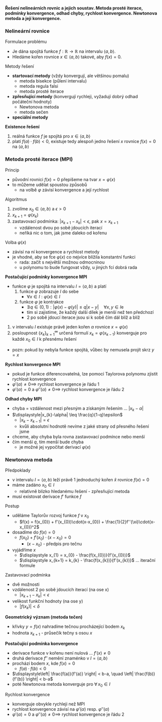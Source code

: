 **Řešení nelineárních rovnic a jejich soustav. Metoda prosté iterace, podmínky konvergence, odhad chyby, rychlost konvergence. Newtonova metoda a její konvergence.**

### Nelineární rovnice

Formulace problému
- Je dána spojitá funkce $f: \mathbb{R} \to \mathbb{R}$ na intervalu $\langle a,b \rangle$.
- Hledáme kořen rovnice $x \in \langle a,b\rangle$ takové, aby $f(x) = 0$.

Metody řešení
- **startovací metody** (vždy konvergují, ale většinou pomalu)
	- metoda bisekce (půlení intervalu)
	- metoda regula falsi
	- metoda prosté iterace
- **zpřesňující metody** (konvergují rychleji, vyžadují dobrý odhad počáteční hodnoty)
	- Newtonova metoda
	- metoda sečen
- **speciální metody**

**Existence řešení**
1. reálná funkce $f$ je spojitá pro $x \in \langle a,b\rangle$
2. platí $f(a) \cdot f(b) < 0$, existuje tedy alespoň jedno řešení $x$ rovnice $f(x) = 0$ na $\langle a,b\rangle$

### Metoda prosté iterace (MPI)

Princip
- původní rovnici $f(x) = 0$ přepíšeme na tvar $x = \varphi(x)$
- to můžeme udělat spoustou způsobů
	- na volbě $\varphi$ závisí konvergence a její rychlost

Algoritmus
1. zvolíme $x_{0} \in \langle a,b\rangle$ a $\epsilon > 0$
2. $x_{k+1} = \varphi(x_{k})$
3. zastavovací podmínka: $|x_{k+1}-x_{k}| < \epsilon$, pak $x = x_{k+1}$
	- vzdálenost dvou po sobě jdoucích iterací
	- neříká nic o tom, jak jsme daleko od kořenu 

Volba $\varphi(x)$
- závisí na ní konvergence a rychlost metody
- je vhodné, aby se fce $\varphi(x)$ co nejvíce blížila konstantní funkci
	- rada: začít s největší možnou odmocninou
	- u polynomu to bude fungovat vždy, u jiných fcí dobrá rada

**Postačující podmínky konvergence MPI**
- funkce $\varphi$ je spojitá na intervalu $I = \langle a,b\rangle$ a platí
	1. funkce $\varphi$ zobrazuje $I$ do sebe
		- $\forall x \in I : \varphi(x) \in I$
	2. funkce $\varphi$ je kontrakce
		- $\exists \, q \in (0,1) : |\varphi(x)-\varphi(y)| \leq q|x-y| \quad \forall x,y \in I$e
		- tím si zajistíme, že každý další dílek je menší než ten předchozí
		- 2 po sobě jdoucí iterace jsou si k sobě čím dál blíž a blíž
1. v intervalu $I$ existuje právě jeden kořen $\alpha$ rovnice $x = \varphi(x)$
2. posloupnost $\{x_{k}\}^\infty_{k=1}$ určená formulí $x_{k} = \varphi(x_{k-1})$ konverguje pro každé $x_{0} \in I$ k přesnému řešení
- pozn: pokud by nebyla funkce spojitá, vůbec by nemusela projít skrz $y = x$

**Rychlost konvergence MPI**
- pokud je funkce diferencovatelná, lze pomocí Taylorova polynomu zjistit rychlost konvergence
- $\varphi'(\alpha) \neq 0 \implies$ rychlost konvergence je řádu 1
- $\varphi'(\alpha) = 0$ a $\varphi''(\alpha) \neq 0 \implies$ rychlost konvergence je řádu 2

**Odhad chyby MPI**
- chyba = vzdálenost mezi přesným a získaným řešením ... $|x_{k} - \alpha|$
- $\displaystyle|x_{k}-\alpha| \leq \frac{q}{1-q}\epsilon$
	- $|x_{k} - x_{k-1}| = \epsilon$
	- kvůli absolutní hodnotě nevíme z jaké strany od přesného řešení jsme
- chceme, aby chyba byla rovna zastavovací podmínce nebo menší
- čím menší $q$, tím menší bude chyba
	- je možné jej vypočítat derivací $\varphi(x)$

### Newtonova metoda

Předpoklady
- v intervalu $I = \langle a,b\rangle$ leží právě 1 jednoduchý kořen $\hat{x}$ rovnice $f(x) = 0$
- máme zadáno $x_{0} \in I$
	- relativně blízko hledanému řešení - zpřesňující metoda
- musí existovat derivace $f'$ funkce $f$

Postup
- uděláme Taylorův rozvoj funkce $f$ v $x_{0}$
	- $f(x) = f(x_{0}) + f'(x_{0})\cdot(x-x_{0}) + \frac{1}{2}f''(\xi)\cdot(x-x_{0})^2$
- dosadíme do $f(x) = 0$
	- $f(x_{0}) + f'(x_{0})\cdot(x-x_{0}) = 0$
		- $(x-x_{0})$ - předpis pro tečnu
- vyjádříme $x$
	- $\displaystyle x_{1} = x_{0} - \frac{f(x_{0})}{f'(x_{0})}$
	- $\displaystyle x_{k+1} = k_{k} - \frac{f(x_{k})}{f'(x_{k})}$ ... iterační formule

Zastavovací podmínka
- dvě možnosti
- vzdálenost 2 po sobě jdoucích iterací (na ose x)
	- $|x_{k+1}-x_{k}| < \epsilon$
- velikost funkční hodnoty (na ose y)
	- $|f(x_{k})| < \delta$

**Geometrický význam (metoda tečen)**
- křivky $y = f(x)$ nahradíme tečnou procházející bodem $x_{k}$
- hodnota $x_{k+1}$ - průsečík tečny s osou $x$

**Postačující podmínka konvergence**
- derivace funkce v kořenu není nulová ... $f'(x) \neq 0$
- druhá derivace $f''$ nemění znaménko v $I = \langle a,b\rangle$
- prochází bodem $x$, kde $f(x) = 0$
	- $f(a)\cdot f(b) < 0$
- $\displaystyle\left| \frac{f(a)}{f'(a)} \right| < b-a, \quad \left| \frac{f(b)}{f'(b)} \right| < b-a$
- poté Newtonova metoda konverguje pro $\forall \, x_{0} \in I$

Rychlost konvergence
- konverguje obvykle rychleji než MPI
- rychlost konvergence závisí na $\varphi'(\alpha)$ resp. $\varphi''(\alpha)$
- $\varphi'(\alpha) = 0$ a $\varphi''(\alpha) \neq 0 \implies$ rychlost konvergence je řádu 2
